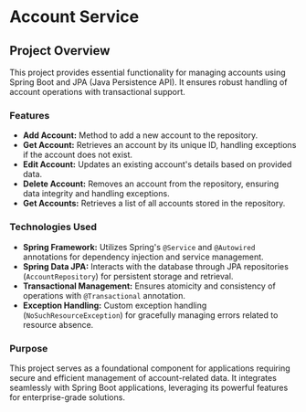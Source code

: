 # Account Service

## Project Overview

This project provides essential functionality for managing accounts using Spring Boot and JPA (Java Persistence API). It ensures robust handling of account operations with transactional support.

### Features

- **Add Account:** Method to add a new account to the repository.
- **Get Account:** Retrieves an account by its unique ID, handling exceptions if the account does not exist.
- **Edit Account:** Updates an existing account's details based on provided data.
- **Delete Account:** Removes an account from the repository, ensuring data integrity and handling exceptions.
- **Get Accounts:** Retrieves a list of all accounts stored in the repository.

### Technologies Used

- **Spring Framework:** Utilizes Spring's `@Service` and `@Autowired` annotations for dependency injection and service management.
- **Spring Data JPA:** Interacts with the database through JPA repositories (`AccountRepository`) for persistent storage and retrieval.
- **Transactional Management:** Ensures atomicity and consistency of operations with `@Transactional` annotation.
- **Exception Handling:** Custom exception handling (`NoSuchResourceException`) for gracefully managing errors related to resource absence.

### Purpose

This project serves as a foundational component for applications requiring secure and efficient management of account-related data. It integrates seamlessly with Spring Boot applications, leveraging its powerful features for enterprise-grade solutions.
